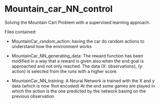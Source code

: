 # Mountain_car_NN_control
Solving the Mountain Cart Problem with a supervised learning approach.

Files contained: 

- MountainCar_random_action:
    having the car do random actions to understand how the environment works

- MountainCar_NN_generating_data:
    The reward function has been modified in a way that a reward is given also when the end goal is approached and not only reached.
    The data (X: observations), (y: action) is selected from the runs with a higher score.

- MountainCar_NN_training:
    A Neural Network is trained with the X and y data (which is now 1hot encoded)
    At the end some games are played in which the action is the one predicted by the network basing on the previous observation

